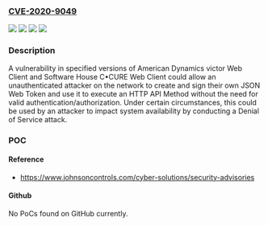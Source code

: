 ### [CVE-2020-9049](https://cve.mitre.org/cgi-bin/cvename.cgi?name=CVE-2020-9049)
![](https://img.shields.io/static/v1?label=Product&message=C%E2%80%A2CURE%20Web%20Client%20version%202.90%20and%20prior%20(Note%20-%20This%20does%20not%20affect%20the%20new%20web-based%20C%E2%80%A2CURE%209000%20client%20that%20was%20introduced%20in%20C%E2%80%A2CURE%209000%20v2.90)&color=blue)
![](https://img.shields.io/static/v1?label=Product&message=victor%20Web%20Client%20version%205.6%20and%20prior&color=blue)
![](https://img.shields.io/static/v1?label=Version&message=unspecified%20&color=brightgreen)
![](https://img.shields.io/static/v1?label=Vulnerability&message=CWE-285%20%3A%20Improper%20Access%20Control%20(Authorization)&color=brightgreen)

### Description

A vulnerability in specified versions of American Dynamics victor Web Client and Software House C•CURE Web Client could allow an unauthenticated attacker on the network to create and sign their own JSON Web Token and use it to execute an HTTP API Method without the need for valid authentication/authorization. Under certain circumstances, this could be used by an attacker to impact system availability by conducting a Denial of Service attack.

### POC

#### Reference
- https://www.johnsoncontrols.com/cyber-solutions/security-advisories

#### Github
No PoCs found on GitHub currently.

